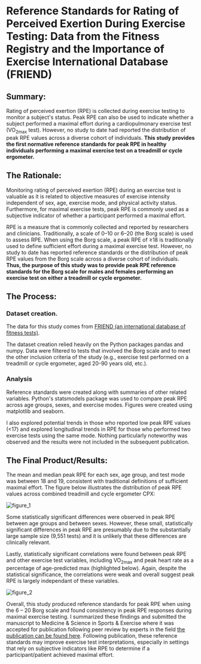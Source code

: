 # Reference Standards for Rating of Perceived Exertion During Exercise Testing: Data from the Fitness Registry and the Importance of Exercise International Database (FRIEND)

## Summary:
Rating of perceived exertion (RPE) is collected during exercise testing to monitor a subject's status. Peak RPE can also be used to indicate whether a subject performed a maximal effort during a cardiopulmonary exercise test (VO<sub>2max</sub> test). However, no study to date had reported the distribution of peak RPE values across a diverse cohort of individuals. **This study provides the first normative reference standards for peak RPE in healthy individuals performing a maximal exercise test on a treadmill or cycle ergometer.**

## The Rationale:
Monitoring rating of perceived exertion (RPE) during an exercise test is valuable as it is related to objective measures of exercise intensity independent of sex, age, exercise mode, and physical activity status. Furthermore, for maximal exercise tests, peak RPE is commonly used as a subjective indicator of whether a participant performed a maximal effort.

RPE is a measure that is commonly collected and reported by researchers and clinicians. Traditionally, a scale of 0–10 or 6–20 (the Borg scale) is used to assess RPE. When using the Borg scale, a peak RPE of ≥18 is traditionally used to define sufficient effort during a maximal exercise test. However, no study to date has reported reference standards or the distribution of peak RPE values from the Borg scale across a diverse cohort of individuals. **Thus, the purpose of this study was to provide peak RPE reference standards for the Borg scale for males and females performing an exercise test on either a treadmill or cycle ergometer.**

## The Process:
### Dataset creation.
The data for this study comes from [FRIEND (an international database of fitness tests)](https://jimpeterman-friend-app-app-m9w2iq.streamlitapp.com/). 

The dataset creation relied heavily on the Python packages pandas and numpy. Data were filtered to tests that involved the Borg scale and to meet the other inclusion criteria of the study (e.g., exercise test performed on a treadmill or cycle ergometer, aged 20-90 years old, etc.).

### Analysis
Reference standards were created along with summaries of other related variables. Python's statsmodels package was used to compare peak RPE across age groups, sexes, and exercise modes. Figures were created using matplotlib and seaborn.

I also explored potential trends in those who reported low peak RPE values (<17) and explored longitudinal trends in RPE for those who performed two exercise tests using the same mode. Nothing particularly noteworthy was observed and the results were not included in the subsequent publication.

## The Final Product/Results:
The mean and median peak RPE for each sex, age group, and test mode was between 18 and 19, consistent with traditional definitions of sufficient maximal effort. The figure below illustrates the distribution of peak RPE values across combined treadmill and cycle ergometer CPX:

![figure_1](images/fig_1.tiff)

Some statistically significant differences were observed in peak RPE between age groups and between sexes. However, these small, statistically significant differences in peak RPE are presumably due to the substantially large sample size (9,551 tests) and it is unlikely that these differences are clinically relevant. 

Lastly, statistically significant correlations were found between peak RPE and other exercise test variables, including VO<sub>2max</sub> and peak heart rate as a percentage of age-predicted max (highlighted below). Again, despite the statistical significance, the correlations were weak and overall suggest peak RPE is largely independant of these variables.

![figure_2](images/fig_2.tiff)

Overall, this study produced reference standards for peak RPE when using the 6 – 20 Borg scale and found consistency in peak RPE responses during maximal exercise testing. I summarized these findings and submitted the manuscript to Medicine & Science in Sports & Exercise where it was accepted for publication following peer review by experts in the field [the publication can be found here](https://journals.lww.com/acsm-msse/Abstract/9900/Reference_Standards_for_Peak_Rating_of_Perceived.105.aspx). Following publication, these reference standards may improve exercise test interpretations, especially in settings that rely on subjective indicators like RPE to determine if a participant/patient achieved maximal effort.


